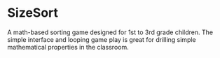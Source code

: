 # SizeSort
A math-based sorting game designed for 1st to 3rd grade children. The simple interface and looping game play is great for drilling simple mathematical properties in the classroom.
